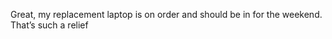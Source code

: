 <!--
id: 284077303
link: http://kevinisom.info/post/284077303/great-my-replacement-laptop-is-on-order-and
slug: great-my-replacement-laptop-is-on-order-and
date: Tue Dec 15 2009 16:18:44 GMT+1300 (NZDT)
raw: {"blog_name":"kevinisom","id":284077303,"post_url":"http://kevinisom.info/post/284077303/great-my-replacement-laptop-is-on-order-and","slug":"great-my-replacement-laptop-is-on-order-and","type":"text","date":"2009-12-15 03:18:44 GMT","timestamp":1260847124,"state":"published","format":"html","reblog_key":"0LZb5T3O","tags":[],"short_url":"http://tmblr.co/Zw68YyGxgpt","highlighted":[],"feed_item":"http://twitter.com/kev_nz/statuses/6683541553","from_feed_id":"650289","note_count":0,"title":null,"body":"<p>Great, my replacement laptop is on order and should be in for the weekend. That&#8217;s such a relief</p>"}
publish: 2009-12-015
tags: 
title: null
-->


Great, my replacement laptop is on order and should be in for the
weekend. That’s such a relief


